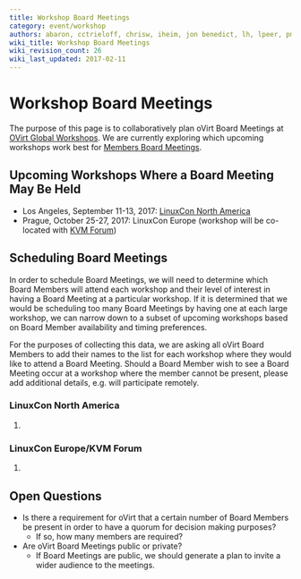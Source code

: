 ```yaml
---
title: Workshop Board Meetings
category: event/workshop
authors: abaron, cctrieloff, chrisw, iheim, jon benedict, lh, lpeer, pmyers, sandrobonazzola
wiki_title: Workshop Board Meetings
wiki_revision_count: 26
wiki_last_updated: 2017-02-11
---
```


# Workshop Board Meetings

The purpose of this page is to collaboratively plan oVirt Board Meetings at [OVirt Global Workshops](/community/events/archives/workshop/global-workshops/). We are currently exploring which upcoming workshops work best for [Members Board Meetings](/governance/board/Board).

## Upcoming Workshops Where a Board Meeting May Be Held

*   Los Angeles, September 11-13, 2017: [LinuxCon North America](http://events.linuxfoundation.org/events/linuxcon-north-america)
*   Prague, October 25-27, 2017: LinuxCon Europe (workshop will be co-located with [KVM Forum](http://events.linuxfoundation.org/events/kvm-forum))

## Scheduling Board Meetings

In order to schedule Board Meetings, we will need to determine which Board Members will attend each workshop and their level of interest in having a Board Meeting at a particular workshop. If it is determined that we would be scheduling too many Board Meetings by having one at each large workshop, we can narrow down to a subset of upcoming workshops based on Board Member availability and timing preferences.

For the purposes of collecting this data, we are asking all oVirt Board Members to add their names to the list for each workshop where they would like to attend a Board Meeting. Should a Board Member wish to see a Board Meeting occur at a workshop where the member cannot be present, please add additional details, e.g. will participate remotely.

### LinuxCon North America

1.  

### LinuxCon Europe/KVM Forum

1.  


## Open Questions

*   Is there a requirement for oVirt that a certain number of Board Members be present in order to have a quorum for decision making purposes?
    -   If so, how many members are required?
*   Are oVirt Board Meetings public or private?
    -   If Board Meetings are public, we should generate a plan to invite a wider audience to the meetings.
